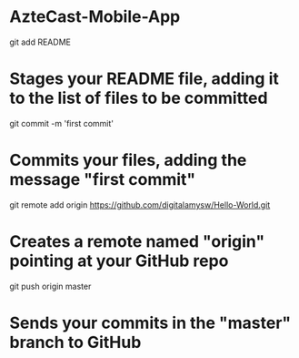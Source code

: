 AzteCast-Mobile-App
===================


git add README
# Stages your README file, adding it to the list of files to be committed


git commit -m 'first commit'
# Commits your files, adding the message "first commit"

git remote add origin https://github.com/digitalamysw/Hello-World.git
# Creates a remote named "origin" pointing at your GitHub repo


git push origin master
# Sends your commits in the "master" branch to GitHub
